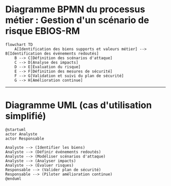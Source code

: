 # Diagramme BPMN du processus métier : Gestion d'un scénario de risque EBIOS-RM

```mermaid
flowchart TD
    A[Identification des biens supports et valeurs métier] --> B[Identification des événements redoutés]
    B --> C[Définition des scénarios d'attaque]
    C --> D[Analyse des impacts]
    D --> E[Évaluation du risque]
    E --> F[Définition des mesures de sécurité]
    F --> G[Validation et suivi du plan de sécurité]
    G --> H[Amélioration continue]
```

---

# Diagramme UML (cas d'utilisation simplifié)

```plantuml
@startuml
actor Analyste
actor Responsable

Analyste --> (Identifier les biens)
Analyste --> (Définir événements redoutés)
Analyste --> (Modéliser scénarios d'attaque)
Analyste --> (Analyser impacts)
Analyste --> (Évaluer risques)
Responsable --> (Valider plan de sécurité)
Responsable --> (Piloter amélioration continue)
@enduml
```
